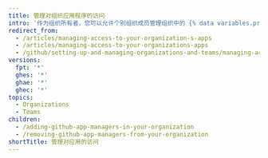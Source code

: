```yaml
---
title: 管理对组织应用程序的访问
intro: '作为组织所有者，您可以允许个别组织成员管理组织中的 {% data variables.product.prodname_github_apps %}。'
redirect_from:
  - /articles/managing-access-to-your-organization-s-apps
  - /articles/managing-access-to-your-organizations-apps
  - /github/setting-up-and-managing-organizations-and-teams/managing-access-to-your-organizations-apps
versions:
  fpt: '*'
  ghes: '*'
  ghae: '*'
  ghec: '*'
topics:
  - Organizations
  - Teams
children:
  - /adding-github-app-managers-in-your-organization
  - /removing-github-app-managers-from-your-organization
shortTitle: 管理对应用的访问
---
```


